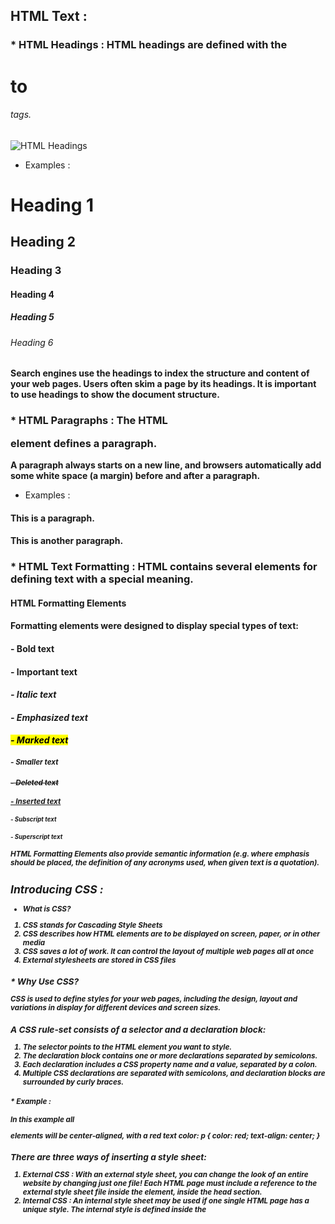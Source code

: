 ## HTML Text :

### * HTML Headings : HTML headings are defined with the <h1> to <h6> tags. 

![HTML Headings](https://learnwithben.com/wp-content/uploads/2019/10/Webp.net-resizeimage.jpg)

 - Examples :

#### <h1>Heading 1</h1>
#### <h2>Heading 2</h2>
#### <h3>Heading 3</h3>
#### <h4>Heading 4</h4>
#### <h5>Heading 5</h5>
#### <h6>Heading 6</h6>

#### Search engines use the headings to index the structure and content of your web pages. Users often skim a page by its headings. It is important to use headings to show the document structure.

### * HTML Paragraphs : The HTML <p> element defines a paragraph.

**A paragraph always starts on a new line, and browsers automatically add some white space (a margin) before and after a paragraph.**

- Examples :

#### <p>This is a paragraph.</p>
#### <p>This is another paragraph.</p>

### * HTML Text Formatting : HTML contains several elements for defining text with a special meaning.

#### **HTML Formatting Elements**

#### **Formatting elements were designed to display special types of text:**

#### <b> - Bold text
#### <strong> - Important text
#### <i> - Italic text
#### <em> - Emphasized text
#### <mark> - Marked text
#### <small> - Smaller text
#### <del> - Deleted text
#### <ins> - Inserted text
#### <sub> - Subscript text
#### <sup> - Superscript text

***HTML Formatting Elements also provide semantic information (e.g. where emphasis should be placed, the definition of any acronyms used, when given text is a quotation).***

## Introducing CSS : 

* What is CSS?
1. CSS stands for **C**ascading **S**tyle **S**heets
2. CSS describes how HTML elements are to be displayed on screen, paper, or in other media
3. CSS saves a lot of work. It can control the layout of multiple web pages all at once
4. External stylesheets are stored in CSS files

### * Why Use CSS?
**CSS is used to define styles for your web pages, including the design, layout and variations in display for different devices and screen sizes.**

### A CSS rule-set consists of a selector and a declaration block:
1. The selector points to the HTML element you want to style.
2. The declaration block contains one or more declarations separated by semicolons.
3. Each declaration includes a CSS property name and a value, separated by a colon.
4. Multiple CSS declarations are separated with semicolons, and declaration blocks are surrounded by curly braces.

#### * Example :
In this example all **<p>** elements will be center-aligned, with a red text color:
p {
  color: red;
  text-align: center;
}

### There are three ways of inserting a style sheet:

1. External CSS : With an external style sheet, you can change the look of an entire website by changing just one file! Each HTML page must include a reference to the external style sheet file inside the <link> element, inside the head section.
2. Internal CSS : An internal style sheet may be used if one single HTML page has a unique style. The internal style is defined inside the <style> element, inside the head section.
3. Inline CSS : An inline style may be used to apply a unique style for a single element. To use inline styles, add the style attribute to the relevant element. The style attribute can contain any CSS property.

#### CSS Selectors : CSS selectors are used to "find" (or select) the HTML elements you want to style.

**All CSS Simple Selectors**
|Selector|	Example	  |   Example description|
|.class	    |.intro	     |Selects all elements with class="intro"|
|#id	         |#firstname	 |Selects the element with id="firstname"|
|*	         |*	         |Selects all elements|
|element	     |p	         |Selects all <p> elements|
|element,element,..	|div, p	|Selects all <div> elements and all <p> elements|

## Basic JavaScript Instructions :

#### * JavaScript Statements :
**JavaScript statements are composed of: Values, Operators, Expressions, Keywords, and Comments. This statement tells the browser to write "Hello Dolly." inside an HTML element with id="demo":**

#### * JavaScript Comments : JavaScript comments can be used to explain JavaScript code, and to make it more readable. JavaScript comments can also be used to prevent execution, when testing alternative code.

#### * JavaScript Variables : JavaScript variables are containers for storing data values.

#### * JavaScript Arrays :  JavaScript arrays are used to store multiple values in a single variable.

#### * JavaScript Expressions : An expression is any valid unit of code that resolves to a value.

#### * JavaScript Operators : JavaScript operators are used to assign values, compare values, perform arithmetic operations, and more.

#### * JavaScript Strings : JavaScript strings are used for storing and manipulating text.

## Decisions and Loops : 

#### Conditional Statements : Very often when you write code, you want to perform different actions for different decisions.

#### You can use conditional statements in your code to do this.

#### In JavaScript we have the following conditional statements:

1. Use if to specify a block of code to be executed, if a specified condition is true
2. Use else to specify a block of code to be executed, if the same condition is false
3. Use else if to specify a new condition to test, if the first condition is false
4. Use switch to specify many alternative blocks of code to be executed

#### Comparison Operators : Comparison operators are used in logical statements to determine equality or difference between variables or values.

**Examples :Given that x = 5, the table below explains the comparison operators:**

|==    |equal to	|x == 8	|false|		
|===	|equal value and equal type	|x === 5	|true|		
|!=	|not equal	|x != 8	|true|	
|!==	|not equal value or not equal type	|x !== 5	|false|	
|>	|greater than	|x > 8	|false|	
|<	|less than	|x < 8	|true|	
|>=	|greater than or equal to	|x >= 8	|false|	
|<=	|less than or equal to	|x <= 8	|true|

### JavaScript if else and else if : Use the if statement to specify a block of JavaScript code to be executed if a condition is true. Use the else statement to specify a block of code to be executed if the condition is false.Use the else if statement to specify a new condition if the first condition is false.











